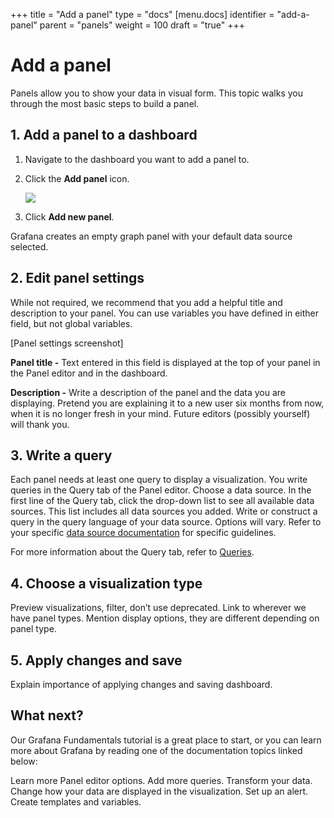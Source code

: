 +++
title = "Add a panel"
type = "docs"
[menu.docs]
identifier = "add-a-panel"
parent = "panels"
weight = 100
draft = "true"
+++

# Add a panel

Panels allow you to show your data in visual form. This topic walks you through the most basic steps to build a panel.

## 1. Add a panel to a dashboard

1. Navigate to the dashboard you want to add a panel to.
1. Click the **Add panel** icon.
   
   ![](/img/docs/panels/add-panel-icon-7-0.png)

2. Click **Add new panel**.

Grafana creates an empty graph panel with your default data source selected.

## 2. Edit panel settings

While not required, we recommend that you add a helpful title and description to your panel. You can use variables you have defined in either field, but not global variables.

[Panel settings screenshot]

**Panel title -** Text entered in this field is displayed at the top of your panel in the Panel editor and in the dashboard.

**Description -** Write a description of the panel and the data you are displaying. Pretend you are explaining it to a new user six months from now, when it is no longer fresh in your mind. Future editors (possibly yourself) will thank you.

## 3. Write a query

Each panel needs at least one query to display a visualization. You write queries in the Query tab of the Panel editor. 
Choose a data source. In the first line of the Query tab, click the drop-down list to see all available data sources. This list includes all data sources you added.
Write or construct a query in the query language of your data source. Options will vary. Refer to your specific [data source documentation](LINK) for specific guidelines.

For more information about the Query tab, refer to [Queries](LINK).

## 4. Choose a visualization type

Preview visualizations, filter, don’t use deprecated. Link to wherever we have panel types. Mention display options, they are different depending on panel type.

## 5. Apply changes and save

Explain importance of applying changes and saving dashboard.

## What next?

Our Grafana Fundamentals tutorial is a great place to start, or you can learn more about Grafana by reading one of the documentation topics linked below:

Learn more Panel editor options.
Add more queries.
Transform your data.
Change how your data are displayed in the visualization.
Set up an alert.
Create templates and variables.
